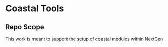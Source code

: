 # Coastal Tools

## Repo Scope

This work is meant to support the setup of coastal modules within NextGen
